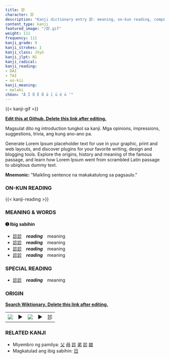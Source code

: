 ```yaml
---
title: 診
character: 診
description: "Kanji dictionary entry 診: meaning, on-kun reading, compounds, origin, related kanji"
content_type: kanji
featured_image: "/診.gif"
weight: 111
frequency: 111
kanji_grade: 9
kanji_strokes: 1
kanji_class: Jōyō
kanji_jlpt: N1
kanji_radical: 
kanji_reading: 
- DAI
- TAI
- oo-kii
kanji_meaning:
- malaki
chōon: "Ā Ī Ū Ē Ō ā ī ū ē ō ’"
---
```

[//]: # (Don't edit the line below. Kanji animated GIF code is automatically generated.)
{{< kanji-gif >}}

[//]: # (Edit below this line.)

**[Edit this at Github. Delete this link after editing.](https://github.com/tim0g/tim/tree/main/content/kanji/診/index.md)**

Magsulat dito ng introduction tungkol sa kanji. Mga opinions, impressions, suggestions, trivia, ang kung ano-ano pa.

Generate Lorem Ipsum placeholder text for use in your graphic, print and web layouts, and discover plugins for your favorite writing, design and blogging tools. Explore the origins, history and meaning of the famous passage, and learn how Lorem Ipsum went from scrambled Latin passage to ubiqitous dummy text.
 
**Mnemonic:** "Maikling sentence na makakatulong sa pagsaulo."

### ON-KUN READING

[//]: # (Don't edit the line below. ON-KUN READING code is automatically generated.)
{{< kanji-reading >}}

### MEANING & WORDS

#### ➊ **Ibig sabihin**
  - [診](../診)[診](../診)　***reading***　meaning
  - [診](../診)[診](../診)　***reading***　meaning
  - [診](../診)[診](../診)　***reading***　meaning
  - [診](../診)[診](../診)　***reading***　meaning

### SPECIAL READING
  - [診](../診)[診](../診)　***reading***　meaning

### ORIGIN

**[Search Wiktionary. Delete this link after editing.](https://wiktionary.org/wiki/診)**
<table class="kanji-table"><tr><td>
<img src="60px-診-bronze.svg.png">
</td><td>▶</td><td>
<img src="60px-診-oracle.svg.png">
</td><td>▶</td>
<td class="kanji-origin">診</td>
</tr></table>

### RELATED KANJI
- Miyembro ng pamilya: [父](../父) [母](../母) [診](../診) [弟](../弟) [診](../診) [娘](../娘)
- Magkatulad ang ibig sabihin: [日](../日)
